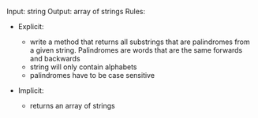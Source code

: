 Input: string
Output: array of strings
Rules:
  - Explicit:
    - write a method that returns all substrings that are palindromes from a given string. Palindromes are words that are the same forwards and backwards
    - string will only contain alphabets
    - palindromes have to be case sensitive
  
  - Implicit:
    - returns an array of strings